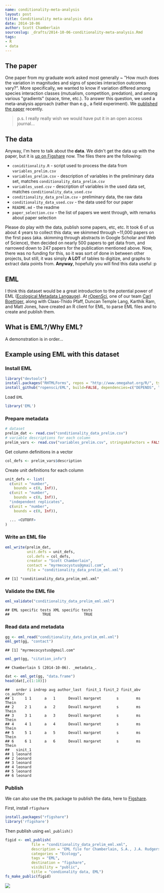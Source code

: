```yaml
---
name: conditionality-meta-analysis
layout: post
title: Conditionality meta-analysis data
date: 2014-10-06
author: Scott Chamberlain
sourceslug: _drafts/2014-10-06-conditionality-meta-analysis.Rmd
tags:
- R
- data
---
```


## The paper

One paper from my graduate work asked most generally ~ "How much does the variation in magnitudes and signs of species interaction outcomes vary?". More specifically, we wanted to know if variation differed among species interaction classes (mutualism, competition, predation), and among various "gradients" (space, time, etc.). To answer this question, we used a meta-analysis approach (rather than e.g., a field experiment). We [published the paper][ecolett] recently.

> p.s. I really really wish we would have put it in an open access journal...

## The data

Anyway, I'm here to talk about the __data__. We didn't get the data up with the paper, but it is [up on Figshare][fig] now. The files there are the following:

* `coniditionality.R` - script used to process the data from `variables_prelim.csv`
* `variables_prelim.csv` - description of variables in the preliminary data set, matches `conditionality_data_prelim.csv`
* `variables_used.csv` - description of variables in the used data set, matches `conditionality_data_used.csv`
* `conditionality_data_prelim.csv` - preliminary data, the raw data
* `conditionality_data_used.csv` - the data used for our paper
* `README.md` - the readme
* `paper_selection.csv` - the list of papers we went through, with remarks about paper selection

Please do play with the data, publish some papers, etc, etc. It took 6 of us about 4 years to collect this data; we skimmed through ~11,000 papers on the first pass (aka. skimming through abstracts in Google Scholar and Web of Science), then decided on nearly 500 papers to get data from, and narrowed down to 247 papers for the publication mentioned above. Now, there was no funding for this, so it was sort of done in between other projects, but still, it was simply __A LOT__ of tables to digitize, and graphs to extract data points from. __Anyway__, hopefully you will find this data useful :p

## EML

I think this dataset would be a great introduction to the potential power of EML ([Ecological Metadata Langauge][eml]). At [rOpenSci](http://ropensci.org/), one of our team [Carl Boettiger][carl], along with Claas-Thido Pfaff, Duncan Temple Lang, Karthik Ram, and Matt Jones, have created an R client for EML, to parse EML files and to create and publish them.

## What is EML?/Why EML?

A demonstration is in order...

## Example using EML with this dataset

### Install EML


```r
library("devtools")
install.packages("RHTMLForms", repos = "http://www.omegahat.org/R/", type="source")
install_github("ropensci/EML", build=FALSE, dependencies=c("DEPENDS", "IMPORTS"))
```

Load `EML`


```r
library('EML')
```

### Prepare metadata


```r
# dataset
prelim_dat <- read.csv("conditionality_data_prelim.csv")
# variable descriptions for each column
prelim_vars <- read.csv("variables_prelim.csv", stringsAsFactors = FALSE)
```

Get column definitions in a vector


```r
col_defs <- prelim_vars$description
```

Create unit definitions for each column


```r
unit_defs <- list(
  c(unit = "number",
    bounds = c(0, Inf)),
  c(unit = "number",
    bounds = c(0, Inf)),
  "independent replicates",
  c(unit = "number",
    bounds = c(0, Inf)),

  ... <CUTOFF>
)
```




### Write an EML file


```r
eml_write(prelim_dat,
          unit.defs = unit_defs,
          col.defs = col_defs,
          creator = "Scott Chamberlain",
          contact = "myrmecocystus@gmail.com",
          file = "conditionality_data_prelim_eml.xml")
```

```
## [1] "conditionality_data_prelim_eml.xml"
```

### Validate the EML file


```r
eml_validate("conditionality_data_prelim_eml.xml")
```

```
## EML specific tests XML specific tests 
##               TRUE               TRUE
```

### Read data and metadata


```r
gg <- eml_read("conditionality_data_prelim_eml.xml")
eml_get(gg, "contact")
```

```
## [1] "myrmecocystus@gmail.com"
```

```r
eml_get(gg, "citation_info")
```

```
## Chamberlain S (2014-10-06). _metadata_.
```

```r
dat <- eml_get(gg, "data.frame")
head(dat[,c(1:10)])
```

```
##   order i indrep avg author_last  finit_1 finit_2 finit_abv co_author
## 1     1 1      a   1      Devall margaret       s        ms     Thein
## 2     2 1      a   2      Devall margaret       s        ms     Thein
## 3     3 1      a   3      Devall margaret       s        ms     Thein
## 4     4 1      a   4      Devall margaret       s        ms     Thein
## 5     5 1      a   5      Devall margaret       s        ms     Thein
## 6     6 1      a   6      Devall margaret       s        ms     Thein
##   sinit_1
## 1 leonard
## 2 leonard
## 3 leonard
## 4 leonard
## 5 leonard
## 6 leonard
```

### Publish

We can also use the `EML` package to publish the data, here to [Figshare](http://figshare.com).

First, install `rfigshare`


```r
install.packages("rfigshare")
library('rfigshare')
```

Then publish using `eml_publish()`


```r
figid <- eml_publish(
            file = "conditionality_data_prelim_eml.xml",
            description = "EML file for Chamberlain, S.A., J.A. Rudgers, and J.L. Bronstein. 2014. How context-dependent are species interactions. Ecology Letters",
            categories = "Ecology",
            tags = "EML",
            destination = "figshare",
            visibility = "public",
            title = "condionality data, EML")
fs_make_public(figid)
```

![](/2014-10-06-conditionality-meta-analysis/figshare_conditional.png)

[ecolett]: https://scottchamberlain.info/publications/
[fig]: https://figshare.com/articles/Conditionality_data/1097657
[eml]: https://knb.ecoinformatics.org/#external//emlparser/docs/index.html
[carl]: https://www.carlboettiger.info/
